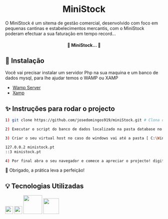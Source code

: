 <h1 align="center">
  MiniStock
</h1>

O MiniStock é um sitema de gestão comercial, desenvolvido com foco em pequenas cantinas e estabelecimentos mercantis, com o MiniStock poderam efectuar a sua faturação em tempo record...

<h4 align="center"> 
	🚧 MiniStock...  🚧
</h4>

## :construction_worker: Instalação

Você vai precisar instalar um servidor Php na sua maquina e um banco de dados mysql, para lhe ajudar temos o WAMP ou XAMP

- [Wamp Server](https://www.wampserver.com/en/)
- [Xamp](https://www.apachefriends.org/download.html)

## :sparkles: Instruções para rodar o projecto

```bash
1) git clone https://github.com/josedomingos919/miniStock.git # Clona o repositório na pasta do seu servidor WAMP OU XAMP

2) Executar o script do banco de dados localizado na pasta database no diretório raiz

3) Criar o seu virtual host no caso do windows vai até a pasta [ C:\Windows\System32\drivers\etc ] edita o ficheiro hosts e coloca:

127.0.0.2 ministock.pt
::3	ministock.pt

4) Por final abra o seu navegador e comece a apreciar o projecto! digitando => ministock.pt
```

:tada: Obrigado, a prática leva a perfeição!

## :bulb: Tecnologias Utilizadas

 <img src="https://img.shields.io/badge/javascript-%23F7DF1E.svg?&style=for-the-badge&logo=javascript&logoColor=black" height="25"/>
 <img src="https://img.shields.io/badge/bootstrap%20-%23563D7C.svg?&style=for-the-badge&logo=bootstrap&logoColor=white" height="25"/>
 <img src="https://www.iped.com.br/img/cursos/56207.jpg" height="60"/>
 <img src="https://upload.wikimedia.org/wikipedia/commons/thumb/2/27/PHP-logo.svg/711px-PHP-logo.svg.png" height="50"/>
